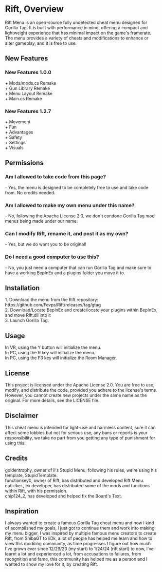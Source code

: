 <H1>Rift, Overview</H1>
Rift Menu is an open-source fully undetected cheat menu designed for Gorilla Tag. It is built with performance in mind, offering a compact and lightweight experience that has minimal impact on the game's framerate. The menu provides a variety of cheats and modifications to enhance or alter gameplay, and it is free to use.

<H2>New Features</H2>
<H3>New Features 1.0.0</H3>
+ Mods/mods.cs Remake<br>
+ Gun Library Remake<br>
+ Menu Layout Remake<br>
+ Main.cs Remake
<H3>New Features 1.2.7</H3>
+ Movement<br>
+ Fun<br>
+ Advantages<br>
+ Safety<br>
+ Settings<br>
+ Visuals<br>

<H2>Permissions</H2>
<H3>Am I allowed to take code from this page?</H3>
- Yes, the menu is designed to be completely free to use and take code from. No credits needed.
<H3>Am I allowed to make my own menu under this name?</H3>
- No, following the Apache License 2.0, we don't condone Gorilla Tag mod menus being made under our name.
<H3>Can I modify Rift, rename it, and post it as my own?</H3>
- Yes, but we do want you to be original!
<H3>Do I need a good computer to use this?</H3>
- No, you just need a computer that can run Gorilla Tag and make sure to have a working BepInEx and a plugins folder you move it to.

<H2>Installation</H2>
1. Download the menu from the Rift repository: https://github.com/Fevps/Rift/releases/tag/gtag<br>
2. Download/Locate BepInEx and create/locate your plugins within BepInEx, and move Rift.dll into it<br>
3. Launch Gorilla Tag.<br>

<H2>Usage</H2>
In VR, using the Y button will initialize the menu.<br>
In PC, using the R key will initialize the menu.<br>
In PC, using the F3 key will initialize the Room Manager.<br>

<H2>License</H2>
This project is licensed under the Apache License 2.0. You are free to use, modify, and distribute the code, provided you adhere to the license's terms. However, you cannot create new projects under the same name as the original. For more details, see the LICENSE file.

<H2>Disclaimer</H2>
This cheat menu is intended for light-use and harmless content, sure it can affect some lobbies but not for serious use, any bans or reports is your responsibility, we take no part from you getting any type of punishment for using this.

<H2>Credits</H2>
goldentrophy, owner of ii's Stupid Menu, following his rules, we're using his template, StupidTemplate.<br>
functionkey0, owner of Rift, has distributed and developed Rift Menu.<br>
catlicker., ex developer, has distributed some of the mods and functions within Rift, with his permission.<br>
chip124_2, has developed and helped fix the Board's Text.<br>

<H2>Inspiration</H2>
I always wanted to create a famous Gorilla Tag cheat menu and now I kind of acomplished my goals, I just got to continue them and work into making my menu bigger, I was inspired by multiple famous menu creators to create Rift, from ShibaGT to iiDk, a lot of people has helped me learn and how to view this modding community, as time progresses I figure out how much I've grown ever since 12/29/23 (my start) to 1/24/24 (rift start) to now, I've learnt a lot and experienced a lot, from accusations to failures, from recognition and fame, this community has helped me as a person and I wanted to show my love for it, by creating Rift.
